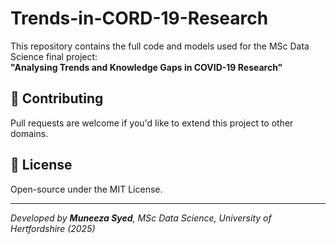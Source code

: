 # Trends-in-CORD-19-Research
This repository contains the full code and models used for the MSc Data Science final project:  
**"Analysing Trends and Knowledge Gaps in COVID-19 Research"**
## 🤝 Contributing  
Pull requests are welcome if you'd like to extend this project to other domains.

## 📄 License  
Open-source under the MIT License.

---

_Developed by **Muneeza Syed**, MSc Data Science, University of Hertfordshire (2025)_
